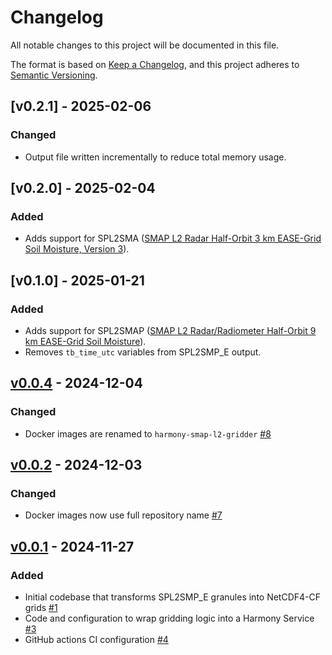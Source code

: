 # Changelog

All notable changes to this project will be documented in this file.

The format is based on [Keep a Changelog](https://keepachangelog.com/en/1.1.0/),
and this project adheres to [Semantic Versioning](https://semver.org/spec/v2.0.0.html).

## [v0.2.1] - 2025-02-06

### Changed

- Output file written incrementally to reduce total memory usage.


## [v0.2.0] - 2025-02-04

### Added

- Adds support for SPL2SMA ([SMAP L2 Radar Half-Orbit 3 km EASE-Grid Soil Moisture, Version 3](https://nsidc.org/data/spl2sma/versions/3)).


## [v0.1.0] - 2025-01-21

### Added

- Adds support for SPL2SMAP ([SMAP L2 Radar/Radiometer Half-Orbit 9 km EASE-Grid Soil Moisture](https://nsidc.org/data/spl2smap/versions/3)).
- Removes `tb_time_utc` variables from SPL2SMP_E output.


## [v0.0.4] - 2024-12-04

### Changed

- Docker images are renamed to `harmony-smap-l2-gridder` [#8](https://github.com/nasa/harmony-SMAP-L2-gridding-service/pull/8)

## [v0.0.2] - 2024-12-03

### Changed

- Docker images now use full repository name [#7](https://github.com/nasa/harmony-SMAP-L2-gridding-service/pull/7)

## [v0.0.1] - 2024-11-27

### Added

- Initial codebase that transforms SPL2SMP_E granules into NetCDF4-CF grids [#1](https://github.com/nasa/harmony-SMAP-L2-gridding-service/pull/1)
- Code and configuration to wrap gridding logic into a Harmony Service [#3](https://github.com/nasa/harmony-SMAP-L2-gridding-service/pull/3 )
- GitHub actions CI configuration [#4](https://github.com/nasa/harmony-SMAP-L2-gridding-service/pull/4 )

[v0.0.4]: https://github.com/nasa/harmony-SMAP-L2-gridding-service/releases/tag/0.0.4
[v0.0.2]: https://github.com/nasa/harmony-SMAP-L2-gridding-service/releases/tag/0.0.2
[v0.0.1]: https://github.com/nasa/harmony-SMAP-L2-gridding-service/releases/tag/0.0.1
